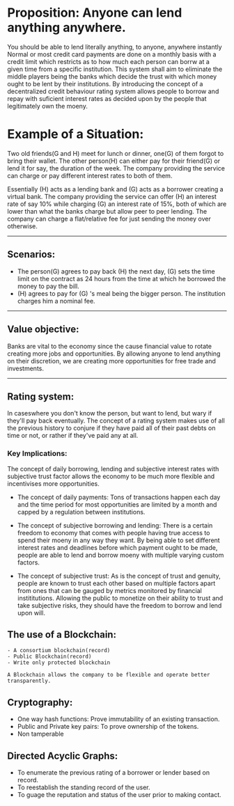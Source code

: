 # Proposition: Anyone can lend anything anywhere.

  You should be able to lend literally anything, to anyone, anywhere instantly
  Normal or most credit card payments are done on a monthly basis with a credit limit which restricts as to how much each person can borrw at a  given time from a specific institution.
  This system shall aim to eliminate the middle players being the banks which decide the trust with which money ought to be lent by their institutions.
  By introducing the concept of a decentralized credit behaviour rating system allows people to borrow and repay with suficient interest rates as decided upon by the people that legitimately own the moeny. 

# Example of a Situation:
  Two old friends(G and H) meet for lunch or dinner, one(G) of them forgot to bring their wallet.
  The other person(H) can either pay for their friend(G) or lend it for say, the duration of the week.
  The company providing the service can charge or pay different interest rates to both of them.
  
  Essentially (H) acts as a lending bank and (G) acts as a borrower creating a virtual bank.
  The company providing the service can offer (H) an interest rate of say 10% while charging (G) an interest rate of 15%, both of which are lower than what the banks charge but allow peer to peer lending.
  The company can charge a flat/relative fee for just sending the money over otherwise.

--------------------------------

## Scenarios:
- The person(G) agrees to pay back (H) the next day, (G) sets the time limit on the contract as 24 hours from the time at which he borrowed the money to pay the bill.
- (H) agrees to pay for (G) 's meal being the bigger person. The institution charges him a nominal fee.

-------------------------------------------

## Value objective:
  Banks are vital to the economy since the cause financial value to rotate creating more jobs and opportunities.
  By allowing anyone to lend anything on their discretion, we are creating more opportunities for free trade and investments.
  

--------------------------------------------

## Rating system:
  In caseswhere you don't know the person, but want to lend, but wary if they'll pay back eventually.
  The concept of a rating system makes use of all the previous history to conjure if they have paid all of their past debts on time or not, or rather if they've paid any at all.
  
  ### Key Implications:
  The concept of daily borrowing, lending and subjective interest rates with subjective trust factor allows the economy to be much more flexible and incentivises more opportunities.
  
  - The concept of daily payments:
    Tons of transactions happen each day and the time period for most opportunities are limited by a month and capped by a regulation between institutions.
    
  - The concept of subjective borrowing and lending:
    There is a certain freedom to economy that comes with people having true access to spend their moeny in any way they want.
    By being able to set different interest rates and deadlines before which payment ought to be made, people are able to lend and borrow moeny with multiple varying custom factors.
    
  - The concept of subjective trust:
    As is the concept of trust and genuity, people are known to trust each other based on multiple factors apart from ones that can be gauged by metrics monitored by financial instititutions.
    Allowing the public to monetize on their ability to trust and take subjective risks, they should have the freedom to borrow and lend upon will.
  
  ## The use of a Blockchain:
    - A consortium blockchain(record)
    - Public Blockchain(record)
    - Write only protected blockchain
    
    A Blockchain allows the company to be flexible and operate better transparently.
    
## Cryptography:
  - One way hash functions: Prove immutability of an existing transaction.
  - Public and Private key pairs: To prove ownership of the tokens.
  - Non tamperable
  
## Directed Acyclic Graphs:
  - To enumerate the previous rating of a borrower or lender based on record.
  - To reestablish the standing record of the user.
  - To guage the reputation and status of the user prior to making contact.
 
